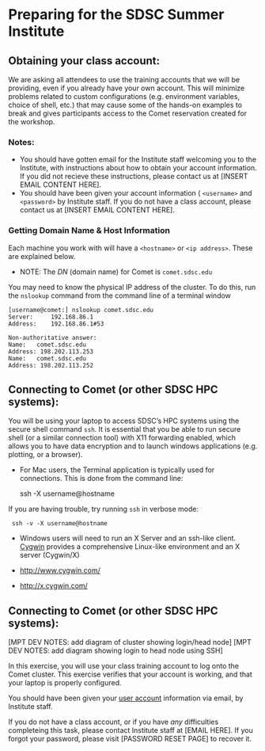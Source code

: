# Preparing for the SDSC Summer Institute

## Obtaining your class account:

We are asking all attendees to use the training accounts that we will be providing, even if you already have your own account. This will minimize problems related to custom configurations (e.g. environment variables, choice of shell, etc.) that may cause some of the hands-on examples to break and gives participants access to the Comet reservation created for the workshop.

### Notes: 
* You should have gotten email for the Institute staff welcoming you to the Institute, with instructions about how to obtain your account information. If you did not recieve these instructions, please contact us at [INSERT EMAIL CONTENT HERE].
* You should have been given your account information ( `<username>`  and `<password>` by Institute staff. If you do not have a class account, please contact us at [INSERT EMAIL CONTENT HERE].

### Getting Domain Name & Host Information
Each machine you work with will have a `<hostname>` or `<ip address>`. These are explained below.
* NOTE: The *DN* (domain name) for Comet is    `comet.sdsc.edu`

You may need to know the physical IP address of the cluster. To do this, run the `nslookup` command from the command line of a terminal window
```
[username@comet:] nslookup comet.sdsc.edu
Server:		192.168.86.1
Address:	192.168.86.1#53

Non-authoritative answer:
Name:	comet.sdsc.edu
Address: 198.202.113.253
Name:	comet.sdsc.edu
Address: 198.202.113.252
```

## Connecting to Comet (or other SDSC HPC systems):

You will be using your laptop to access SDSC’s HPC systems using the secure shell command `ssh`. It is essential that you be able to run secure shell (or a similar connection tool) with X11 forwarding enabled, which allows you to have data encryption and to launch windows applications (e.g. plotting, or a browser). 

* For Mac users, the Terminal application is typically used for connections. This is done from the command line:

    ssh -X username@hostname
    
 If you are having trouble, try running `ssh` in verbose mode:
 
     ssh -v -X username@hostname

* Windows users will need to run an X Server and an ssh-like client. [Cygwin](https://www.cygwin.com) provides a comprehensive Linux-like environment and an X server (Cygwin/X)

* http://www.cygwin.com/
* http://x.cygwin.com/



## Connecting to Comet (or other SDSC HPC systems):

[MPT DEV NOTES:  add diagram of cluster showing login/head node]
[MPT DEV NOTES:  add diagram showing login to head node using SSH]

In this exercise, you will use your class training account to log onto the Comet cluster. This exercise verifies that your account is working, and that your laptop is properly configured.

You should have been given your [user account](https://github.com/sdsc/sdsc-summer-institute-2018/blob/master/0_preparation/1_setting_up_accounts.md) information via email, by Institute staff. 

If you do not have a class account, or if you have _any_ difficulties completeing this task, please contact Institute staff at [EMAIL HERE]. If you forgot your password, please visit [PASSWORD RESET PAGE] to recover it.






